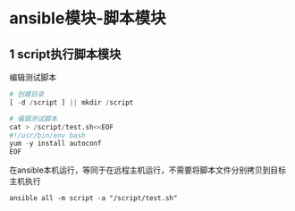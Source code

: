 # ansible模块-脚本模块

## 1 script执行脚本模块

编辑测试脚本

```python
# 创建目录
[ -d /script ] || mkdir /script

# 编辑测试脚本
cat > /script/test.sh<<EOF
#!/usr/bin/env bash
yum -y install autoconf
EOF
```



在ansible本机运行，等同于在远程主机运行，不需要将脚本文件分别拷贝到目标主机执行

```shell
ansible all -m script -a "/script/test.sh"
```

